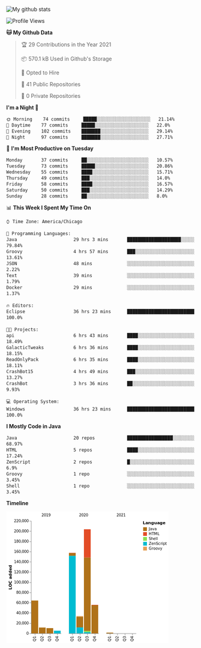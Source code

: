 ![My github stats](https://github-readme-stats.vercel.app/api?username=romvoid95&theme=gruvbox&include_all_commits=true&show_icons=true")

<!--START_SECTION:waka-->
![Profile Views](http://img.shields.io/badge/Profile%20Views-1-blue)

**🐱 My Github Data** 

> 🏆 29 Contributions in the Year 2021
 > 
> 📦 570.1 kB Used in Github's Storage 
 > 
> 💼 Opted to Hire
 > 
> 📜 41 Public Repositories 
 > 
> 🔑 0 Private Repositories  
 > 
**I'm a Night 🦉** 

```text
🌞 Morning    74 commits     █████░░░░░░░░░░░░░░░░░░░░   21.14% 
🌆 Daytime    77 commits     █████░░░░░░░░░░░░░░░░░░░░   22.0% 
🌃 Evening    102 commits    ███████░░░░░░░░░░░░░░░░░░   29.14% 
🌙 Night      97 commits     ███████░░░░░░░░░░░░░░░░░░   27.71%

```
📅 **I'm Most Productive on Tuesday** 

```text
Monday       37 commits     ██░░░░░░░░░░░░░░░░░░░░░░░   10.57% 
Tuesday      73 commits     █████░░░░░░░░░░░░░░░░░░░░   20.86% 
Wednesday    55 commits     ████░░░░░░░░░░░░░░░░░░░░░   15.71% 
Thursday     49 commits     ███░░░░░░░░░░░░░░░░░░░░░░   14.0% 
Friday       58 commits     ████░░░░░░░░░░░░░░░░░░░░░   16.57% 
Saturday     50 commits     ███░░░░░░░░░░░░░░░░░░░░░░   14.29% 
Sunday       28 commits     ██░░░░░░░░░░░░░░░░░░░░░░░   8.0%

```


📊 **This Week I Spent My Time On** 

```text
⌚︎ Time Zone: America/Chicago

💬 Programming Languages: 
Java                     29 hrs 3 mins       ████████████████████░░░░░   79.84% 
Groovy                   4 hrs 57 mins       ███░░░░░░░░░░░░░░░░░░░░░░   13.61% 
JSON                     48 mins             ░░░░░░░░░░░░░░░░░░░░░░░░░   2.22% 
Text                     39 mins             ░░░░░░░░░░░░░░░░░░░░░░░░░   1.79% 
Docker                   29 mins             ░░░░░░░░░░░░░░░░░░░░░░░░░   1.37%

🔥 Editors: 
Eclipse                  36 hrs 23 mins      █████████████████████████   100.0%

🐱‍💻 Projects: 
api                      6 hrs 43 mins       ████░░░░░░░░░░░░░░░░░░░░░   18.49% 
GalacticTweaks           6 hrs 36 mins       ████░░░░░░░░░░░░░░░░░░░░░   18.15% 
ReadOnlyPack             6 hrs 35 mins       ████░░░░░░░░░░░░░░░░░░░░░   18.11% 
CrashBot15               4 hrs 49 mins       ███░░░░░░░░░░░░░░░░░░░░░░   13.27% 
CrashBot                 3 hrs 36 mins       ██░░░░░░░░░░░░░░░░░░░░░░░   9.93%

💻 Operating System: 
Windows                  36 hrs 23 mins      █████████████████████████   100.0%

```

**I Mostly Code in Java** 

```text
Java                     20 repos            █████████████████░░░░░░░░   68.97% 
HTML                     5 repos             ████░░░░░░░░░░░░░░░░░░░░░   17.24% 
ZenScript                2 repos             █░░░░░░░░░░░░░░░░░░░░░░░░   6.9% 
Groovy                   1 repo              ░░░░░░░░░░░░░░░░░░░░░░░░░   3.45% 
Shell                    1 repo              ░░░░░░░░░░░░░░░░░░░░░░░░░   3.45%

```


**Timeline**

![Chart not found](https://raw.githubusercontent.com/ROMVoid95/ROMVoid95/master/charts/bar_graph.png) 


<!--END_SECTION:waka-->
